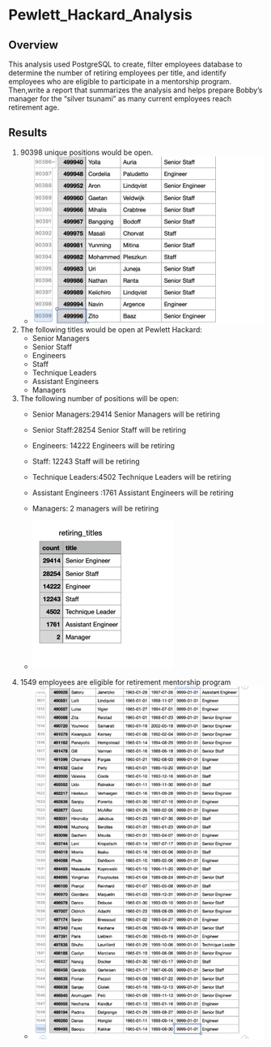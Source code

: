 # Pewlett_Hackard_Analysis
## Overview
This analysis used PostgreSQL to create, filter employees database to determine the number of retiring employees per title, and identify employees who are eligible to participate in a mentorship program. Then,write a report that summarizes the analysis and helps prepare Bobby’s manager for the “silver tsunami” as many current employees reach retirement age.
## Results
1. 90398 unique positions would be open.
    - ![unique_title2.png](unique_title2.png)
2. The following titles would be open at Pewlett Hackard:
    - Senior Managers
    - Senior Staff
    - Engineers
    - Staff
    - Technique Leaders
    - Assistant Engineers
    - Managers
3. The following number of positions will be open:
    - Senior Managers:29414 Senior Managers will be retiring
    - Senior Staff:28254 Senior Staff will be retiring
    - Engineers: 14222 Engineers will be retiring
    - Staff: 12243 Staff will be retiring
    - Technique Leaders:4502 Technique Leaders will be retiring
    - Assistant Engineers :1761 Assistant Engineers will be retiring
    - Managers: 2 managers will be retiring
  
    - ![retiring_titles.png](retiring_titles.png)
4. 1549 employees are eligible for retirement mentorship program 
    - ![mentorship_eligibility.png](mentorship_eligibility.png)
